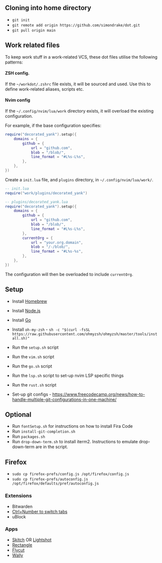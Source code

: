 ## Cloning into home directory

* `git init`
* `git remote add origin https://github.com/simondrake/dot.git`
* `git pull origin main`

## Work related files

To keep work stuff in a work-related VCS, these dot files utilise the following patterns:

#### ZSH config.

If the `~/workdot/.zshrc` file exists, it will be sourced and used. Use this to define work-related aliases, scripts etc.

#### Nvim config

If the `~/.config/nvim/lua/work` directory exists, it will overload the existing configuration.

For example, if the base configuration specifies:

```lua
require("decorated_yank").setup({
	domains = {
		github = {
			url = "github.com",
			blob = "/blob/",
			line_format = "#L%s-L%s",
		},
	},
})
```

Create a `init.lua` file, and `plugins` directory, in `~/.config/nvim/lua/work/`.

```lua
-- init.lua
require("work/plugins/decorated_yank")
```

```lua
-- plugins/decorated_yank.lua
require("decorated_yank").setup({
	domains = {
		github = {
			url = "github.com",
			blob = "/blob/",
			line_format = "#L%s-L%s",
		},
		currentOrg = {
			url = "your.org.domain",
			blob = "/-/blob/",
			line_format = "#L%s-%s",
		},
	},
})
```

The configuration will then be overloaded to include `currentOrg`.

## Setup

* Install [Homebrew](https://brew.sh/)
* Install [Node.js](https://nodejs.org/en/)
* Install [Go](https://go.dev/doc/install)

* Install `oh-my-zsh` - `sh -c "$(curl -fsSL https://raw.githubusercontent.com/ohmyzsh/ohmyzsh/master/tools/install.sh)"`
* Run the `setup.sh` script
* Run the `vim.sh` script

* Run the `go.sh` script
* Run the `lsp.sh` script to set-up nvim LSP specific things
* Run the `rust.sh` script

* Set-up git configs - https://www.freecodecamp.org/news/how-to-handle-multiple-git-configurations-in-one-machine/

## Optional

* Run `fontSetup.sh` for instructions on how to install Fira Code
* Run `install-git-completion.sh`
* Run `packages.sh`
* Run `drop-down-term.sh` to install iterm2. Instructions to emulate drop-down-term are in the script.

## Firefox

* `sudo cp firefox-prefs/config.js /opt/firefox/config.js`
* `sudo cp firefox-prefs/autoconfig.js /opt/firefox/defaults/pref/autoconfig.js`

### Extensions

* Bitwarden
* [Ctrl+Number to switch tabs](https://addons.mozilla.org/firefox/addon/ctrl-number-to-switch-tabs/)
* uBlock

### Apps
* [Skitch](https://evernote.com/products/skitch) OR [Lightshot](https://app.prntscr.com/en/index.html)
* [Rectangle](https://rectangleapp.com/)
* [Flycut](https://github.com/TermiT/Flycut)
* [Wally](https://ergodox-ez.com/pages/wally)

